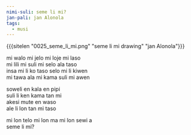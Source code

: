```yaml
---
nimi-suli: seme li mi?
jan-pali: jan Alonola
tags:
  - musi
---
```

{{{sitelen "0025_seme_li_mi.png" "seme li mi drawing" "jan Alonola"}}}

mi walo mi jelo mi loje mi laso  
mi lili mi suli mi selo ala taso  
insa mi li ko taso selo mi li kiwen  
mi tawa ala mi kama suli mi awen  

soweli en kala en pipi  
suli li ken kama tan mi  
akesi mute en waso  
ale li lon tan mi taso  

mi lon telo mi lon ma mi lon sewi a  
seme li mi?  

